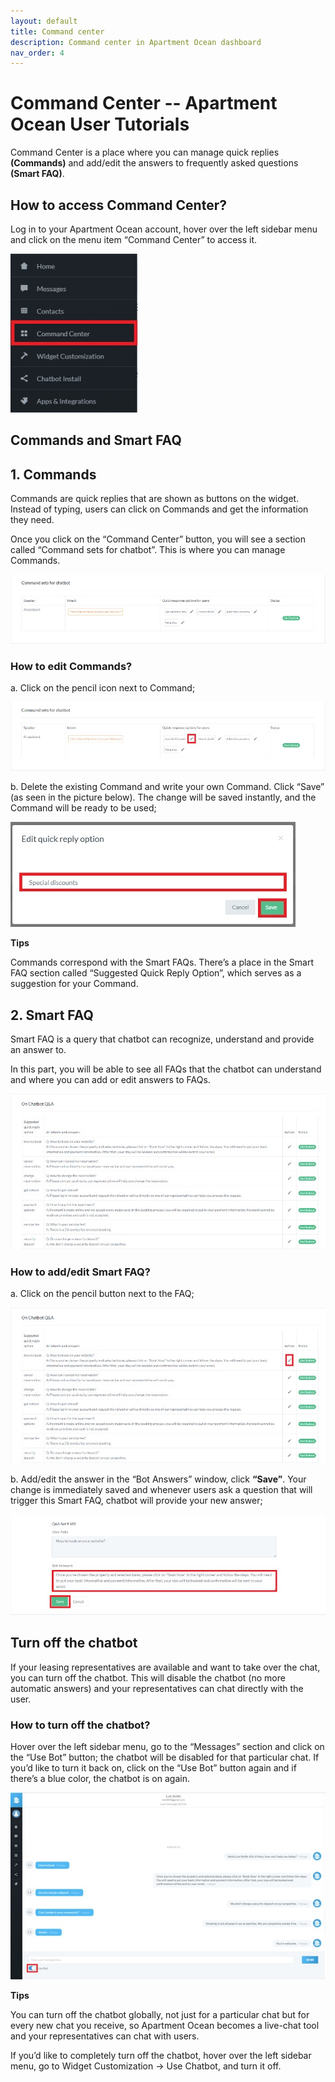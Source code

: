 ```yaml
---
layout: default
title: Command center
description: Command center in Apartment Ocean dashboard
nav_order: 4
---
```


# Command Center -- Apartment Ocean User Tutorials


Command Center is a place where you can manage quick replies **(Commands)** and add/edit the answers to frequently asked questions **(Smart FAQ)**. 

## How to access Command Center?
Log in to your Apartment Ocean account, hover over the left sidebar menu and click on the menu item “Command Center” to access it.

<img src="/assets/images/cmd1.jpg">

## Commands and Smart FAQ

## 1. Commands
Commands are quick replies that are shown as buttons on the widget. Instead of typing, users can click on Commands and get the information they need.

Once you click on the “Command Center” button, you will see a section called “Command sets for chatbot”. This is where you can manage Commands.

<img src="/assets/images/cmd2.jpg">

### How to edit Commands?
a. Click on the pencil icon next to Command;

<img src="/assets/images/cmd3.jpg">

b. Delete the existing Command and write your own Command. Click “Save” (as seen in the picture below). The change will be saved instantly, and the Command will be ready to be used;

 <img src="/assets/images/cmd4.jpg">

**Tips** 

Commands correspond with the Smart FAQs. There’s a place in the Smart FAQ section called “Suggested Quick Reply Option”, which serves as a suggestion for your Command.

## 2. Smart FAQ
Smart FAQ is a query that chatbot can recognize, understand and provide an answer to.

In this part, you will be able to see all FAQs that the chatbot can understand and where you can add or edit answers to FAQs. 

 <img src="/assets/images/cmd5.jpg"> 

### How to add/edit Smart FAQ?
a. Click on the pencil button next to the FAQ;

<img src="/assets/images/cmd6.jpg">

b. Add/edit the answer in the “Bot Answers” window, click **“Save”**. Your change is immediately saved and whenever users ask a question that will trigger this Smart FAQ, chatbot will provide your new answer;

<img src="/assets/images/cmd7.jpg">
 
## Turn off the chatbot
If your leasing representatives are available and want to take over the chat, you can turn off the chatbot. This will disable the chatbot (no more automatic answers) and your representatives can chat directly with the user.

### How to turn off the chatbot?
Hover over the left sidebar menu, go to the “Messages” section and click on the “Use Bot” button; the chatbot will be disabled for that particular chat. If you’d like to turn it back on, click on the “Use Bot” button again and if there’s a blue color, the chatbot is on again.

<img src="/assets/images/cmd8.jpg">

**Tips**

You can turn off the chatbot globally, not just for a particular chat but for every new chat you receive, so Apartment Ocean becomes a live-chat tool and your representatives can chat with users. 

If you’d like to completely turn off the chatbot, hover over the left sidebar menu, go to Widget Customization -> Use Chatbot, and turn it off.





